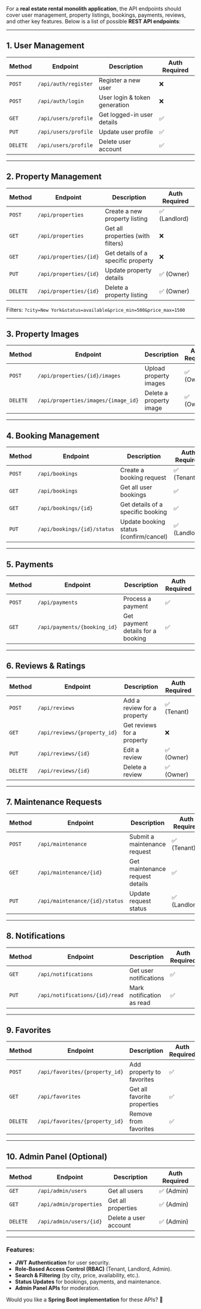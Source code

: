 For a **real estate rental monolith application**, the API endpoints should cover user management, property listings, bookings, payments, reviews, and other key features. Below is a list of possible **REST API endpoints**:

---

## **1. User Management**
| Method | Endpoint | Description | Auth Required |
|--------|---------|-------------|--------------|
| `POST` | `/api/auth/register` | Register a new user | ❌ |
| `POST` | `/api/auth/login` | User login & token generation | ❌ |
| `GET`  | `/api/users/profile` | Get logged-in user details | ✅ |
| `PUT`  | `/api/users/profile` | Update user profile | ✅ |
| `DELETE` | `/api/users/profile` | Delete user account | ✅ |

---

## **2. Property Management**
| Method | Endpoint | Description | Auth Required |
|--------|---------|-------------|--------------|
| `POST` | `/api/properties` | Create a new property listing | ✅ (Landlord) |
| `GET`  | `/api/properties` | Get all properties (with filters) | ❌ |
| `GET`  | `/api/properties/{id}` | Get details of a specific property | ❌ |
| `PUT`  | `/api/properties/{id}` | Update property details | ✅ (Owner) |
| `DELETE` | `/api/properties/{id}` | Delete a property listing | ✅ (Owner) |

Filters: `?city=New York&status=available&price_min=500&price_max=1500`

---

## **3. Property Images**
| Method | Endpoint | Description | Auth Required |
|--------|---------|-------------|--------------|
| `POST` | `/api/properties/{id}/images` | Upload property images | ✅ (Owner) |
| `DELETE` | `/api/properties/images/{image_id}` | Delete a property image | ✅ (Owner) |

---

## **4. Booking Management**
| Method | Endpoint | Description | Auth Required |
|--------|---------|-------------|--------------|
| `POST` | `/api/bookings` | Create a booking request | ✅ (Tenant) |
| `GET`  | `/api/bookings` | Get all user bookings | ✅ |
| `GET`  | `/api/bookings/{id}` | Get details of a specific booking | ✅ |
| `PUT`  | `/api/bookings/{id}/status` | Update booking status (confirm/cancel) | ✅ (Landlord) |

---

## **5. Payments**
| Method | Endpoint | Description | Auth Required |
|--------|---------|-------------|--------------|
| `POST` | `/api/payments` | Process a payment | ✅ |
| `GET`  | `/api/payments/{booking_id}` | Get payment details for a booking | ✅ |

---

## **6. Reviews & Ratings**
| Method | Endpoint | Description | Auth Required |
|--------|---------|-------------|--------------|
| `POST` | `/api/reviews` | Add a review for a property | ✅ (Tenant) |
| `GET`  | `/api/reviews/{property_id}` | Get reviews for a property | ❌ |
| `PUT`  | `/api/reviews/{id}` | Edit a review | ✅ (Owner) |
| `DELETE` | `/api/reviews/{id}` | Delete a review | ✅ (Owner) |

---

## **7. Maintenance Requests**
| Method | Endpoint | Description | Auth Required |
|--------|---------|-------------|--------------|
| `POST` | `/api/maintenance` | Submit a maintenance request | ✅ (Tenant) |
| `GET`  | `/api/maintenance/{id}` | Get maintenance request details | ✅ |
| `PUT`  | `/api/maintenance/{id}/status` | Update request status | ✅ (Landlord) |

---

## **8. Notifications**
| Method | Endpoint | Description | Auth Required |
|--------|---------|-------------|--------------|
| `GET`  | `/api/notifications` | Get user notifications | ✅ |
| `PUT`  | `/api/notifications/{id}/read` | Mark notification as read | ✅ |

---

## **9. Favorites**
| Method | Endpoint | Description | Auth Required |
|--------|---------|-------------|--------------|
| `POST` | `/api/favorites/{property_id}` | Add property to favorites | ✅ |
| `GET`  | `/api/favorites` | Get all favorite properties | ✅ |
| `DELETE` | `/api/favorites/{property_id}` | Remove from favorites | ✅ |

---

## **10. Admin Panel (Optional)**
| Method | Endpoint | Description | Auth Required |
|--------|---------|-------------|--------------|
| `GET`  | `/api/admin/users` | Get all users | ✅ (Admin) |
| `GET`  | `/api/admin/properties` | Get all properties | ✅ (Admin) |
| `DELETE` | `/api/admin/users/{id}` | Delete a user account | ✅ (Admin) |

---

### **Features:**
- **JWT Authentication** for user security.
- **Role-Based Access Control (RBAC)** (Tenant, Landlord, Admin).
- **Search & Filtering** (by city, price, availability, etc.).
- **Status Updates** for bookings, payments, and maintenance.
- **Admin Panel APIs** for moderation.

Would you like a **Spring Boot implementation** for these APIs? 🚀